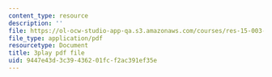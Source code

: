 ```yaml
---
content_type: resource
description: ''
file: https://ol-ocw-studio-app-qa.s3.amazonaws.com/courses/res-15-003-shaping-the-future-of-work-15-662x-spring-2016/9447e43d3c39436201fcf2ac391ef35e_6gffCYK1_nk.pdf
file_type: application/pdf
resourcetype: Document
title: 3play pdf file
uid: 9447e43d-3c39-4362-01fc-f2ac391ef35e
---
```

